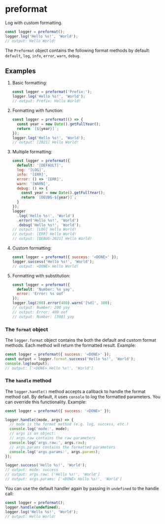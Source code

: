 # preformat

Log with custom formatting.

```js
const logger = preformat();
logger.log('Hello %s!', 'World');
// output: Hello World!
```

The `Preformat` object contains the following format methods by default: `default`, `log`, `info`, `error`, `warn`, `debug`.

## Examples

1. Basic formatting:

   ```js
   const logger = preformat('Prefix:');
   logger.log('Hello %s!', 'World');
   // output: Prefix: Hello World!
   ```

2. Formatting with function:

   ```js
   const logger = preformat(() => {
     const year = new Date().getFullYear();
     return `[${year}]`;
   });
   logger.log('Hello %s!', 'World');
   // output: [2021] Hello World!
   ```

3. Multiple formatting:

   ```js
   const logger = preformat({
     default: '[DEFAULT]',
     log: '[LOG]',
     info: '[ERR]',
     error: () => '[ERR]',
     warn: '[WARN]',
     debug: () => {
       const year = new Date().getFullYear();
       return `[DEUBG-${year}]`;
     }
   });
   logger
     .log('Hello %s!', 'World')
     .error('Hello %s!', 'World')
     .debug('Hello %s!', 'World');
   // output: [LOG] Hello World!
   // output: [ERR] Hello World!
   // output: [DEBUG-2021] Hello World!
   ```

4. Custom formatting:

   ```js
   const logger = preformat({ success: '<DONE>' });
   logger.success('Hello %s!', 'World');
   // output: <DONE> Hello World!
   ```

5. Formatting with substitution:

   ```js
   const logger = preformat({
     default: 'Number: %s yay',
     error: 'Error: %s oof'
   });
   logger.log(200).error(400).warn('[%d]', 300);
   // output: Number: 200 yay
   // output: Error: 400 oof
   // output: Number: [300] yay
   ```

### The `format` object

The `logger.format` object contains the both the default and custom format methods. Each method will return the formatted result. Example:

```js
const logger = preformat({ success: '<DONE>' });
const output = logger.format.success('Hello %s!', 'World');
console.log(output);
// output: ['<DONE> Hello %s!', 'World']
```

### The `handle` method

The `logger.handle()` method accepts a callback to handle the format method call. By default, it uses `console` to log the formatted parameters. You can override this functionality. Example:

```js
const logger = preformat({ success: '<DONE>' });

logger.handle((mode, args) => {
  // mode is the format method (e.g. log, success, etc.)
  console.log('mode:', mode);
  // args is an object:
  // args.raw contains the raw parameters
  console.log('args.raw:', args.raw);
  // args.params contains the formatted parameters
  console.log('args.params:', args.params);
});

logger.success('Hello %s!', 'World');
// output: mode: success
// output: args.raw: ['Hello %s!', 'World']
// output: args.params: ['<DONE> Hello %s!', 'World']
```

You can use the default handler again by passing in `undefined` to the handle call:

```js
const logger = preformat();
logger.handle(undefined);
logger.log('Hello %s!', 'World');
// output: Hello World!
```
